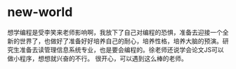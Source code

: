 # new-world

想学编程是受李笑来老师影响啊，我放下了自己对编程的恐惧，准备去迎接一个全新的世界了，也做好了准备好好培养自己的耐心，培养性格，培养大脑的预演。研究生准备去读管理信息系统专业，也是要会编程的。徐老师还说学会论文JS可以做小程序，想想就兴奋的不行。
很开心，可以遇到这么棒的老师。
